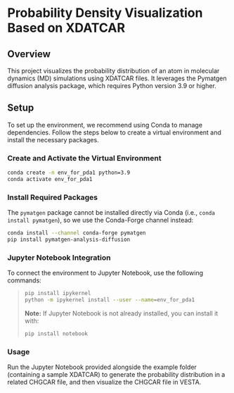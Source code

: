 # Probability Density Visualization Based on XDATCAR

## Overview
This project visualizes the probability distribution of an atom in molecular dynamics (MD) simulations using XDATCAR files. It leverages the Pymatgen diffusion analysis package, which requires Python version 3.9 or higher.

## Setup
To set up the environment, we recommend using Conda to manage dependencies. Follow the steps below to create a virtual environment and install the necessary packages.

### Create and Activate the Virtual Environment
```bash
conda create -n env_for_pda1 python=3.9
conda activate env_for_pda1
```

### Install Required Packages
The `pymatgen` package cannot be installed directly via Conda (i.e., `conda install pymatgen`), so we use the Conda-Forge channel instead:
```bash
conda install --channel conda-forge pymatgen
pip install pymatgen-analysis-diffusion
```

### Jupyter Notebook Integration
To connect the environment to Jupyter Notebook, use the following commands:
> ```bash
> pip install ipykernel
> python -m ipykernel install --user --name=env_for_pda1
> ```
> **Note:** If Jupyter Notebook is not already installed, you can install it with:
> ```bash
> pip install notebook
> ```

### Usage
Run the Jupyter Notebook provided alongside the example folder (containing a sample XDATCAR) to generate the probability distribution in a related CHGCAR file, and then visualize the CHGCAR file in VESTA.
